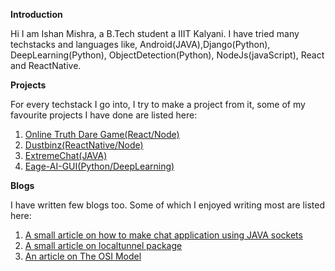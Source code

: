 **Introduction**

Hi I am Ishan Mishra, a B.Tech student a IIIT Kalyani. I have tried many techstacks and languages like, Android(JAVA),Django(Python), DeepLearning(Python), ObjectDetection(Python), NodeJs(javaScript), React and ReactNative.

**Projects**

For every techstack I go into, I try to make a project from it, some of my favourite projects I have done are listed here:

1. <a href="https://truth-dare-stare.herokuapp.com/">Online Truth Dare Game(React/Node)</a>
2. <a href="https://devfolio.co/submissions/dustbinz-c6cb">Dustbinz(ReactNative/Node)</a>
3. <a href="https://github.com/ishanExtreme/Extreme-Chat">ExtremeChat(JAVA)</a>
4. <a href="https://github.com/ishanExtreme/Eagle-AI-GUI">Eage-AI-GUI(Python/DeepLearning)</a>

**Blogs**

I have written few blogs too. Some of which I enjoyed writing most are listed here:

1. <a href="https://ishanextreme.medium.com/?p=42090b8966b0">A small article on how to make chat application using JAVA sockets</a>
2. <a href="https://dev.to/ishanextreme/share-your-website-with-others-without-hosting-it-on-cloud-4n8g">A small article on localtunnel package</a>
3. <a href="https://dev.to/ishanextreme/why-your-data-is-not-secure-in-public-wifi-the-osi-model-270k">An article on The OSI Model</a>
